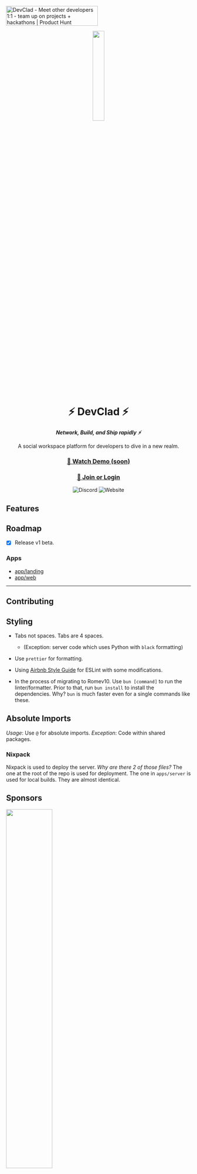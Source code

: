 <a href="https://www.producthunt.com/posts/devclad?utm_source=badge-featured&utm_medium=badge&utm_souce=badge-devclad" target="_blank"><img src="https://api.producthunt.com/widgets/embed-image/v1/featured.svg?post_id=373373&theme=light" alt="DevClad - Meet&#0032;other&#0032;developers&#0032;1&#0058;1&#0032;&#0045;&#0032;team&#0032;up&#0032;on&#0032;projects&#0032;&#0043;&#0032;hackathons | Product Hunt" style="width: 250px; height: 54px;" width="250" height="54" /></a>
<div align="center">
    <img src="https://imagedelivery.net/nF-ES6OEyyKZDJvRdLK8oA/011da5ea-039b-4be5-8e63-4461fef0cb00/public" width=25%>
    <h1>⚡ DevClad ⚡</h1>
   <i><b>Network, Build, and Ship rapidly ⚡</b></i>
    <p>A social workspace platform for developers to dive in a new realm.</p>
    <h3>
    <a href="#">🎥 Watch Demo (soon)</a>
    </h3>
    <h3>
    <a href="https://devclad.com/">🔮 Join or Login</a>
    </h3>

![Discord](https://img.shields.io/discord/812804160700284958?color=5865F2&label=Discord&logo=Discord&logoColor=ffffff&style=for-the-badge)
![Website](https://img.shields.io/website?down_color=bloodred&down_message=Systems%20Down&label=DevClad.com&style=for-the-badge&up_color=honeydew&up_message=Running&url=https%3A%2F%2Fdevclad.com)

</div>

## Features

## Roadmap

-   [X] Release v1 beta.

### Apps

-   [app/landing](https://github.com/DevClad-Inc/devclad-client/tree/main/apps/landing)
-   [app/web](https://github.com/DevClad-Inc/devclad-client/tree/main/apps/web)

---

## Contributing

## Styling

-   Tabs not spaces. Tabs are 4 spaces.
    -   (Exception: server code which uses Python with `black` formatting)
-   Use `prettier` for formatting.
-   Using [Airbnb Style Guide](https://github.com/airbnb/javascript) for ESLint with some modifications.

-   In the process of migrating to Romev10. Use `bun [command]` to run the linter/formatter. Prior to that, run `bun install` to install the dependencies. Why? `bun` is much faster even for a single commands like these.

## Absolute Imports

_Usage_: Use `@` for absolute imports.
_Exception_: Code within shared packages.

### Nixpack

Nixpack is used to deploy the server.
_Why are there 2 of those files?_ The one at the root of the repo is used for deployment. The one in `apps/server` is used for local builds. They are almost identical.

<div>
<h2>Sponsors</h2>
<a href="https://flightcontrol.dev">
<img src="https://user-images.githubusercontent.com/41021374/205244735-0746e0b3-6c26-4ca2-ad06-80ba2e5372e5.png" width=50%>
</a>
<br>
Shout out to <a href="https://flightcontrol.dev">FlightControl</a> for sponsoring <a href="https://devclad.com">DevClad's</a> API deployments to AWS Fargate on the Team Plan for free.
</div>
